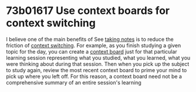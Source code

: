 # 73b01617 Use context boards for context switching

I believe one of the main benefits of
See [taking notes](1ec8f6a4_notetaking.md) is to reduce the friction of [context switching](bdeba9ab_contextswitching.md).
For example, as you finish studying a given topic for the day, you can create a 
[context board](8bae751e_context_board.md) just for that particular learning session representing what you studied, what you learned, what you were thinking about during that session. Then when you pick up the subject to study again, review the most recent context board to prime your mind to pick up where you left off. For this reason, a context board need not be a comprehensive summary of an entire session's learning